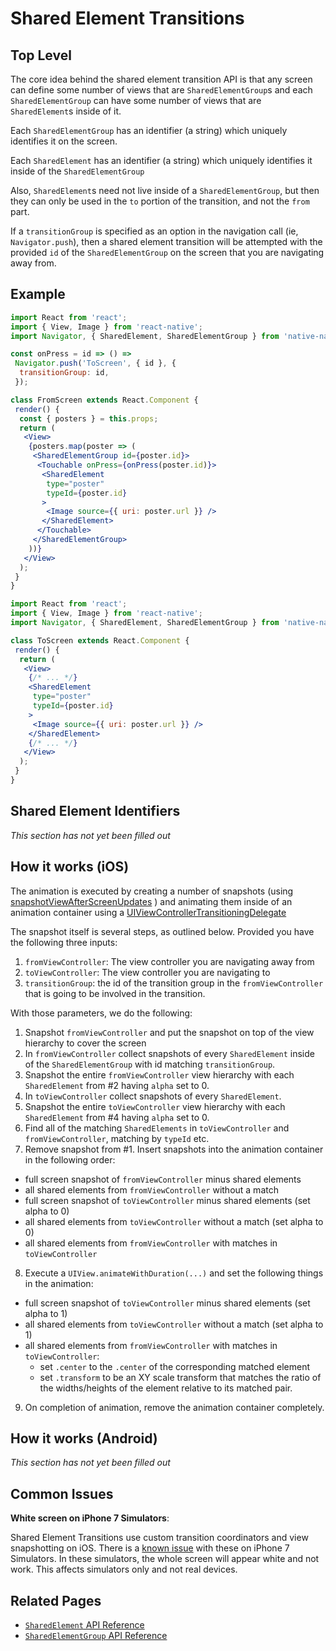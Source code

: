 # Shared Element Transitions


## Top Level

The core idea behind the shared element transition API is that any screen can define some number of views that are 
`SharedElementGroup`s and each `SharedElementGroup` can have some number of views that are `SharedElement`s inside of it.

Each `SharedElementGroup` has an identifier (a string) which uniquely identifies it on the screen.

Each `SharedElement` has an identifier (a string) which uniquely identifies it inside of the `SharedElementGroup`

Also, `SharedElement`s need not live inside of a `SharedElementGroup`, but then they can only be used in the `to` portion 
of the transition, and not the `from` part.

If a `transitionGroup` is specified as an option in the navigation call (ie, `Navigator.push`), then a shared element
transition will be attempted with the provided `id` of the `SharedElementGroup` on the screen that you are navigating away 
from.



## Example

```jsx
import React from 'react';
import { View, Image } from 'react-native';
import Navigator, { SharedElement, SharedElementGroup } from 'native-navigation';

const onPress = id => () => 
 Navigator.push('ToScreen', { id }, {
  transitionGroup: id,
 });

class FromScreen extends React.Component {
 render() {
  const { posters } = this.props;
  return (
   <View>
    {posters.map(poster => (
     <SharedElementGroup id={poster.id}>
      <Touchable onPress={onPress(poster.id)}>
       <SharedElement
        type="poster"
        typeId={poster.id}
       >
        <Image source={{ uri: poster.url }} />
       </SharedElement>
      </Touchable>
     </SharedElementGroup>
    ))}
   </View>
  );
 }
}
```

```jsx
import React from 'react';
import { View, Image } from 'react-native';
import Navigator, { SharedElement, SharedElementGroup } from 'native-navigation';

class ToScreen extends React.Component {
 render() {
  return (
   <View>
    {/* ... */}
    <SharedElement
     type="poster"
     typeId={poster.id}
    >
     <Image source={{ uri: poster.url }} />
    </SharedElement>
    {/* ... */}
   </View>
  );
 }
}
```


## Shared Element Identifiers

_This section has not yet been filled out_


## How it works (iOS)

The animation is executed by creating a number of snapshots (using [snapshotViewAfterScreenUpdates](https://developer.apple.com/reference/uikit/uiview/1622531-snapshotviewafterscreenupdates?language=objc) ) and animating them inside of an animation container
using a [UIViewControllerTransitioningDelegate](https://developer.apple.com/library/ios/documentation/UIKit/Reference/UIViewControllerTransitioningDelegate_protocol/index.html#//apple_ref/occ/intf/UIViewControllerTransitioningDelegate)

The snapshot itself is several steps, as outlined below. Provided you have the following three inputs:

1. `fromViewController`: The view controller you are navigating away from
2. `toViewController`: The view controller you are navigating to
3. `transitionGroup`: the id of the transition group in the `fromViewController` that is going to be involved in the transition.

With those parameters, we do the following:

1. Snapshot `fromViewController` and put the snapshot on top of the view hierarchy to cover the screen
2. In `fromViewController` collect snapshots of every `SharedElement` inside of the `SharedElementGroup` with id matching `transitionGroup`.
3. Snapshot the entire `fromViewController` view hierarchy with each `SharedElement` from #2 having `alpha` set to 0.
4. In `toViewController` collect snapshots of every `SharedElement`.
5. Snapshot the entire `toViewController` view hierarchy with each `SharedElement` from #4 having `alpha` set to 0.
6. Find all of the matching `SharedElements` in `toViewController` and `fromViewController`, matching by `typeId` etc.
7. Remove snapshot from #1. Insert snapshots into the animation container in the following order:
  - full screen snapshot of `fromViewController` minus shared elements 
  - all shared elements from `fromViewController` without a match
  - full screen snapshot of `toViewController` minus shared elements (set alpha to 0)
  - all shared elements from `toViewController` without a match (set alpha to 0)
  - all shared elements from `fromViewController` with matches in `toViewController`
8. Execute a `UIView.animateWithDuration(...)` and set the following things in the animation:
  - full screen snapshot of `toViewController` minus shared elements (set alpha to 1)
  - all shared elements from `toViewController` without a match (set alpha to 1)
  - all shared elements from `fromViewController` with matches in `toViewController`:
    - set `.center` to the `.center` of the corresponding matched element
    - set `.transform` to be an XY scale transform that matches the ratio of the widths/heights of the element relative to its matched pair.
9. On completion of animation, remove the animation container completely.



## How it works (Android)

_This section has not yet been filled out_


## Common Issues

**White screen on iPhone 7 Simulators**:

Shared Element Transitions use custom transition coordinators and view snapshotting on iOS. There is 
a [known issue](https://forums.developer.apple.com/thread/63438) with these on iPhone 7 Simulators. 
In these simulators, the whole screen will appear white and not work. This affects simulators only 
and not real devices.


## Related Pages

- [`SharedElement` API Reference](/docs/api/navigator-shared-element.md)
- [`SharedElementGroup` API Reference](/docs/api/navigator-shared-element-group.md)
